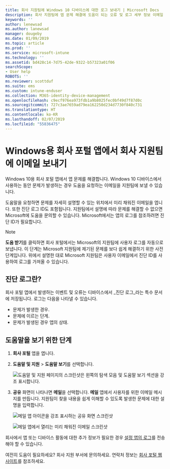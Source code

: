 ```yaml
---
title: 회사 지원팀에 Windows 10 디바이스에 대한 로그 보내기 | Microsoft Docs
description: 회사 지원팀에 앱 문제 해결에 도움이 되는 오류 및 로그 세부 정보 이메일 보내기
keywords: ''
author: lenewsad
ms.author: lanewsad
manager: dougeby
ms.date: 01/09/2019
ms.topic: article
ms.prod: ''
ms.service: microsoft-intune
ms.technology: ''
ms.assetid: bd428c14-7d75-42de-9322-b57323a01f06
searchScope:
- User help
ROBOTS: ''
ms.reviewer: scottduf
ms.suite: ems
ms.custom: intune-enduser
ms.collection: M365-identity-device-management
ms.openlocfilehash: c9ecf976ea973fdb1a9b8025fec0bf49d7f87d0c
ms.sourcegitcommit: 727c3ae7659ad79ea162250d234d7730f840c731
ms.translationtype: HT
ms.contentlocale: ko-KR
ms.lasthandoff: 02/07/2019
ms.locfileid: "55836475"
---
```

# <a name="email-your-company-support-about-problem-from-company-portal-for-windows"></a>Windows용 회사 포털 앱에서 회사 지원팀에 이메일 보내기

Windows 10용 회사 포털 앱에서 앱 문제를 해결합니다. Windows 10 디바이스에서 사용하는 동안 문제가 발생하는 경우 도움을 요청하는 이메일을 지원팀에 보낼 수 있습니다. 

도움말을 요청하면 문제를 자세히 설명할 수 있는 위치에서 미리 채워진 이메일을 엽니다. 또한 진단 로그 ID도 포함됩니다. 지원팀에서 설명에 따라 문제를 해결할 수 없으면 Microsoft에 도움을 문의할 수 있습니다. Microsoft에서는 앱의 로그를 참조하려면 진단 ID가 필요합니다.   


> [!Note]       
> **도움 받기**를 클릭하면 회사 포털에서는 Microsoft의 지원팀에 사용자 로그를 자동으로 보냅니다. 이 단계는 Microsoft 지원팀에 제기된 문제를 보다 쉽게 해결하기 위한 사전 단계입니다. 위에서 설명한 대로 Microsoft 지원팀은 사용자 이메일에서 진단 ID를 사용하여 로그를 가져올 수 있습니다.  

## <a name="what-is-a-diagnostic-log"></a>진단 로그란?

회사 포털 앱에서 발생하는 이벤트 및 오류는 디바이스에서 _진단 로그_라는 특수 문서에 저장됩니다. 로그는 다음을 나타낼 수 있습니다.  
* 문제가 발생한 경우.  
* 문제에 이르는 단계.  
* 문제가 발생된 경우 앱의 상태.   

## <a name="steps-to-get-help"></a>도움말을 보기 위한 단계  

1. **회사 포털** 앱을 엽니다.
2. **도움말 및 지원** > **도움말 보기**를 선택합니다.  

   ![도움말 및 지원 페이지의 스크린샷은 왼쪽의 탐색 모음 및 도움말 보기 섹션을 강조 표시합니다.](./media/1812_UCP_Help_Support_Get_Help_Logs.png)    

3. **공유** 화면이 나타나면 **메일**을 선택합니다. **메일** 앱에서 사용자를 위한 이메일 메시지를 만듭니다. 지원팀이 찾을 내용을 쉽게 이해할 수 있도록 발생한 문제에 대한 설명을 입력합니다.  

   ![메일 앱 아이콘을 강조 표시하는 공유 화면 스크린샷](./media/1811_Mail_Logs_Windows_CPapp.png)  


   ![메일 앱에서 열리는 미리 채워진 이메일 스크린샷](./media/1811_Get_Help_Email_Windows_CPapp.png)  

회사에서 앱 또는 디바이스 활동에 대한 추가 정보가 필요한 경우 [설정 앱의 로그](send-logs-to-your-it-admin-settings-windows.md)를 전송해야 할 수 있습니다.  

여전히 도움이 필요하세요? 회사 지원 부서에 문의하세요. 연락처 정보는 [회사 포털 웹 사이트](https://go.microsoft.com/fwlink/?linkid=2010980)를 참조하세요.  
